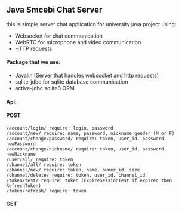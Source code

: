 ## Java Smcebi Chat Server

this is simple server chat application for university java project using:
* Websocket for chat communication
* WebRTC for microphone and video communication
* HTTP requests

#### Package that we use:

* Javalin (Server that handles websocket and http requests)
* sqlite-jdbc for sqlite database communication
* active-jdbc sqlite3 ORM

#### Api: 

#### POST <br>

`/account/login/ require: login, password` <br>
`/account/new/ require: name, password, nickname gender (M or F)` <br>
`/account/change/password/ require: token, user_id, password, newPassword` <br>
`/account/change/nickname/ require: token, user_id, password, newNickname` <br>
`/user/all/ require: token` <br>
`/channel/all/ require: token` <br>
`/channel/new/ require: token, name, owner_id, size` <br>
`/channel/delete/ require: token, user_id, channel_id` <br>
`/token/test/ require: token (ExpireSessionTest if expired then RefreshToken)` <br>
`/token/refresh/ require: token` <br>

#### GET <br>
